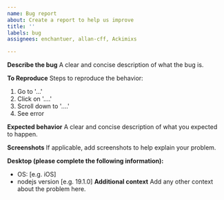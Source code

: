 ```yaml
---
name: Bug report
about: Create a report to help us improve
title: ''
labels: bug
assignees: enchantuer, allan-cff, Ackimixs

---
```


**Describe the bug**
A clear and concise description of what the bug is.

**To Reproduce**
Steps to reproduce the behavior:
1. Go to '...'
2. Click on '....'
3. Scroll down to '....'
4. See error

**Expected behavior**
A clear and concise description of what you expected to happen.

**Screenshots**
If applicable, add screenshots to help explain your problem.

**Desktop (please complete the following information):**
 - OS: [e.g. iOS]
- nodejs version [e.g. 19.1.0]
**Additional context**
Add any other context about the problem here.
